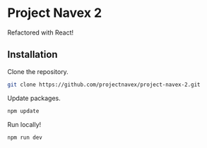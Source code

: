 # Project Navex 2

Refactored with React!

## Installation

Clone the repository.

```bash
git clone https://github.com/projectnavex/project-navex-2.git
```

Update packages.

```bash
npm update
```

Run locally!

```bash
npm run dev
```

